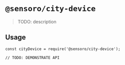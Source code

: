 # `@sensoro/city-device`

> TODO: description

## Usage

```
const cityDevice = require('@sensoro/city-device');

// TODO: DEMONSTRATE API
```
